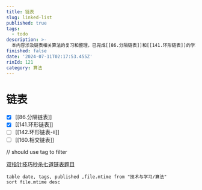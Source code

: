 ```yaml
---
title: 链表
slug: linked-list
published: true
tags:
  - todo
description: >-
  本内容涉及链表相关算法的复习和整理，已完成[[86.分隔链表]]和[[141.环形链表]]的学习，尚未完成[[142.环形链表-ii]]和[[160.相交链表]]。推荐参考文章《双指针技巧秒杀七道链表题目》以提高解题技巧。同时，使用标签进行内容过滤，并通过数据视图排序和展示相关算法文件的最新修改时间、标签等信息。
finished: false
date: '2024-07-11T02:17:53.455Z'
rinId: 121
category: 算法
---
```


# 链表

- [x] [[86.分隔链表]]
- [x] [[141.环形链表]]
- [ ] [[142.环形链表-ii]]
- [ ] [[160.相交链表]]

// should use tag to filter

[双指针技巧秒杀七道链表题目](https://labuladong.github.io/algo/di-yi-zhan-da78c/shou-ba-sh-8f30d/shuang-zhi-0f7cc/)

```dataview
table date, tags, published ,file.mtime from "技术与学习/算法"
sort file.mtime desc
```
